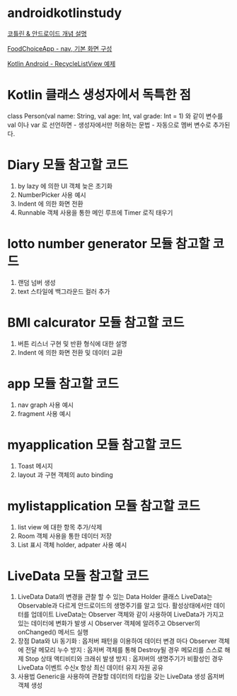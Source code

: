 # androidkotlinstudy

[코틀린 & 안드로이드 개념 설명](https://cometome1004.tistory.com/70)

[FoodChoiceApp - nav, 기본 화면 구성](https://la-bontoo.tistory.com/2)

[Kotlin Android - RecycleListView 예제](https://dalgonakit.tistory.com/137)



# Kotlin 클래스 생성자에서 독특한 점
class Person(val name: String, val age: Int, val grade: Int = 1)
와 같이 변수를 val 이나 var 로 선언하면 - 생성자에서만 허용하는 문법 - 자동으로 멤버 변수로 추가된다.


# Diary 모듈 참고할 코드
1. by lazy 에 의한 UI 객체 늦은 초기화
2. NumberPicker 사용 예시
3. Indent 에 의한 화면 전환
4. Runnable 객체 사용을 통한 메인 루프에 Timer 로직 태우기

# lotto number generator 모듈 참고할 코드
1. 랜덤 넘버 생성
2. text 스타일에 백그라운드 컬러 추가

# BMI calcurator 모듈 참고할 코드
1. 버튼 리스너 구현 및 반환 형식에 대한 설명
2. Indent 에 의한 화면 전환 및 데이터 교환

# app 모듈 참고할 코드
1. nav graph 사용 예시
2. fragment 사용 예시

# myapplication 모듈 참고할 코드
1. Toast 메시지
2. layout 과 구현 객체의 auto binding

# mylistapplication 모듈 참고할 코드
1. list view 에 대한 항목 추가/삭제
2. Room 객체 사용을 통한 데이터 저장
3. List 표시 객체 holder, adpater 사용 예시

# LiveData 모듈 참고할 코드
1. LiveData
Data의 변경을 관찰 할 수 있는 Data Holder 클래스
LiveData는 Observable과 다르게 안드로이드의 생명주기를 알고 있다.
활성상태에서만 데이터를 업데이트
LiveData는 Observer 객체와 같이 사용하여 LiveData가 가지고 있는 데이터에 변화가 발생 시 Observer 객체에 알려주고 Observer의 onChanged() 메서드 실행
2. 장점 
Data와 Ui 동기화 : 옵저버 패턴을 이용하여 데이터 변경 마다 Observer 객체에 전달
메모리 누수 방지 : 옵저버 객체를 통해 Destroy될 경우 메모리를 스스로 해제
Stop 상태 액티비티와 크래쉬 발생 방지 : 옵저버의 생명주기가 비활성인 경우 LiveData 이벤트 수신x
항상 최신 데이터 유지
자원 공유
3. 사용법
Generic을 사용하여 관찰할 데이터의 타입을 갖는 LiveData 생성
옵저버 객체 생성